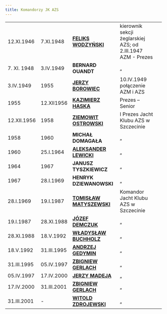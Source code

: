 ```yaml
---
title: Komandorzy JK AZS
---
```

|     |     |     |     |     |
| --- | --- | --- | --- | --- |
| 12.XI.1946 | 7.XI.1948 | [**FELIKS WODZYŃSKI**](https://jkazs.szn.pl/content/feliks-wodzy%C5%84ski) | kierownik sekcji żeglarskiej AZS; od 2.III.1947 AZM - Prezes |     |
| 7\. XI. 1948 | 3.IV.1949 | **BERNARD  OUANDT** | „   |     |
| 3.IV.1949 | 1955 | [**JERZY BOROWIEC**](https://jkazs.szn.pl/content/jerzy-borowiec) | 10.IV.1949 połączenie AZM i AZS |     |
| 1955 | 12.XII1956 | [**KAZIMIERZ HASKA**](https://jkazs.szn.pl/content/kazimierz-haska) | Prezes – Senior |     |
| 12.XII.1956 | 1958 | [**ZIEMOWIT OSTROWSKI**](https://jkazs.szn.pl/content/ziemowit-ostrowski) | I Prezes Jacht Klubu AZS w Szczecinie |     |
| 1958 | 1960 | **MICHAŁ DOMAGAŁA** | „   |     |
| 1960 | 25.I.1964 | [**ALEKSANDER LEWICKI**](https://jkazs.szn.pl/content/aleksander-stefan-lewicki) | „   |     |
| 1964 | 1967 | **JANUSZ TYSZKIEWICZ** | „   |     |
| 1967 | 28.I.1969 | **HENRYK DZIEWANOWSKI** | „   |     |
| 28.I.1969 | 19.I.1987 | [**TOMISŁAW MATYSZEWSKI**](https://jkazs.szn.pl/content/tomis%C5%82aw-matyszewski) | Komandor Jacht Klubu AZS w Szczecinie |     |
| 19.I.1987 | 28.XI.1988 | [**JÓZEF DEMCZUK**](https://jkazs.szn.pl/content/j%C3%B3zef-demczuk) | „   |     |
| 28.XI.1988 | 18.V.1992 | [**WŁADYSŁAW BUCHHOLZ**](https://jkazs.szn.pl/content/w%C5%82adys%C5%82aw-buchholz) | „   |     |
| 18.V.1992 | 31.III.1995 | [**ANDRZEJ GEDYMIN**](https://jkazs.szn.pl/content/andrzej-gedymin) | „   |     |
| 31.III.1995 | 05.IV.1997 | [**ZBIGNIEW GERLACH**](https://jkazs.szn.pl/content/zbigniew-gerlach) | „   |     |
| 05.IV.1997 | 17.IV.2000 | [**JERZY MADEJA**](https://jkazs.szn.pl/content/jerzy-madeja-0) | „   |     |
| 17.IV.2000 | 31.III.2001 | [**ZBIGNIEW GERLACH**](https://jkazs.szn.pl/content/zbigniew-gerlach) | „   |     |
| 31.III.2001 | -   | [**WITOLD ZDROJEWSKI**](https://jkazs.szn.pl/content/witold-zdrojewski) | „   |     |
